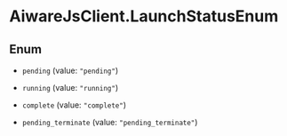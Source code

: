 # AiwareJsClient.LaunchStatusEnum

## Enum


* `pending` (value: `"pending"`)

* `running` (value: `"running"`)

* `complete` (value: `"complete"`)

* `pending_terminate` (value: `"pending_terminate"`)


